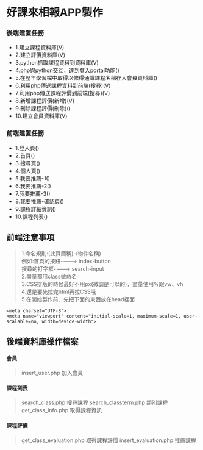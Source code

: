 # 好課來相報APP製作
### 後端建置任務
<ul>
<li>1.建立課程資料庫(V)</li>
<li>2.建立評價資料庫(V)</li>
<li>3.python抓取課程資料到資料庫(V)</li>
<li>4.php與python交互，達到登入portal功能()</li>
<li>5.在歷年學習檔中取得以修得通識課程名稱存入會員資料庫()</li>
<li>6.利用php傳送課程資料到前端(搜尋)(V)</li>
<li>7.利用php傳送課程評價到前端(搜尋)(V)</li>
<li>8.新增課程評價(新增)(V)</li>
<li>9.刪除課程評價(刪除)()</li>
<li>10.建立會員資料庫(V)</li>
</ul>

### 前端建置任務
<ul>
<li>1.登入頁()</li>
<li>2.首頁()</li>
<li>3.搜尋頁()</li>
<li>4.個人頁()</li>
<li>5.我要推薦-1()</li>
<li>6.我要推薦-2()</li>
<li>7.我要推薦-3()</li>
<li>8.我要推薦-確認頁()</li>
<li>9.課程詳細資訊()</li>
<li>10.課程列表()</li>
</ul>

## 前端注意事項
>1.命名規則:(此頁簡稱)-(物件名稱)<br/>
  例如:首頁的按鈕---->  index-button<br/>
       搜尋的打字框---->  search-input<br/>
>2.盡量都用class做命名<br/>
>3.CSS排版的時候最好不用px(微調是可以的)，盡量使用%跟vw、vh<br/>
>4.還是要先拉完html再拉CSS哦<br/>
>5.在開始製作前、先把下面的東西放在head裡面<br/>

    <meta charset="UTF-8">
    <meta name="viewport" content="initial-scale=1, maximum-scale=1, user-scalable=no, width=device-width">
 
 ## 後端資料庫操作檔案
 #### 會員
 >insert_user.php   加入會員
 #### 課程列表
 >search_class.php  搜尋課程
 >search_classterm.php 類別課程
 >get_class_info.php 取得課程資訊
 #### 課程評價
 >get_class_evaluation.php 取得課程評價
 >insert_evaluation.php 推薦課程
